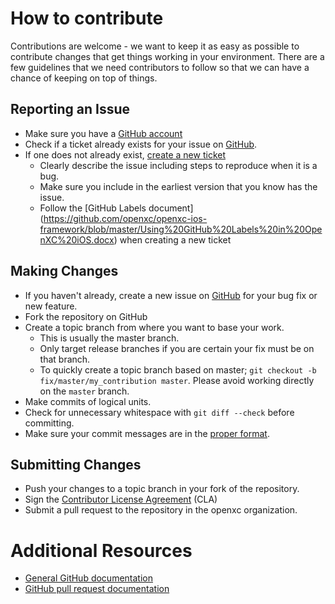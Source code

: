 # How to contribute


Contributions are welcome - we want to keep it as easy as possible to contribute
changes that get things working in your environment. There are a few guidelines
that we need contributors to follow so that we can have a chance of keeping on
top of things.

## Reporting an Issue

* Make sure you have a [GitHub account](https://github.com/signup/free)
* Check if a ticket already exists for your issue on [GitHub](https://github.com/openxc/openxc-ios-framework/issues).
* If one does not already exist, [create a new ticket](https://github.com/openxc/openxc-ios-framework/issues/new)
  * Clearly describe the issue including steps to reproduce when it is a bug.
  * Make sure you include in the earliest version that you know has the issue.
  * Follow the [GitHub Labels document] (https://github.com/openxc/openxc-ios-framework/blob/master/Using%20GitHub%20Labels%20in%20OpenXC%20iOS.docx) when creating a new ticket

## Making Changes

* If you haven't already, create a new issue on [GitHub](https://github.com/openxc/openxc-ios-framework/issues/new) for your bug
  fix or new feature.
* Fork the repository on GitHub
* Create a topic branch from where you want to base your work.
  * This is usually the master branch.
  * Only target release branches if you are certain your fix must be on that
    branch.
  * To quickly create a topic branch based on master; `git checkout -b
    fix/master/my_contribution master`. Please avoid working directly on the
    `master` branch.
* Make commits of logical units.
* Check for unnecessary whitespace with `git diff --check` before committing.
* Make sure your commit messages are in the [proper format](http://tbaggery.com/2008/04/19/a-note-about-git-commit-messages.html).


## Submitting Changes

* Push your changes to a topic branch in your fork of the repository.
* Sign the [Contributor License
  Agreement](http://openxcplatform.com/contributor-license-agreement.html) (CLA)
* Submit a pull request to the repository in the openxc organization.

# Additional Resources

* [General GitHub documentation](http://help.github.com/)
* [GitHub pull request documentation](http://help.github.com/send-pull-requests/)

[gh-issues]: https://github.com/openxc/openxc-android/issues

